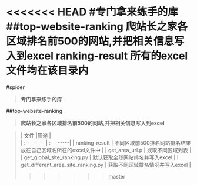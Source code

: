 <<<<<<< HEAD
#专门拿来练手的库
##top-website-ranking
    爬站长之家各区域排名前500的网站,并把相关信息写入到excel
    ranking-result 所有的excel文件均在该目录内
=======
#spider
>**专门拿来练手的库**

##top-website-ranking
>**爬站长之家各区域排名前500的网站,并把相关信息写入到excel**

>| 文件     |用途 |  
| :-------- | :--------|
| ranking-result    |  不同区域前500排名网站排名结果放在自己区域名所在的excel文件中 | 
| get_area_url.p    |  或取不同区域列表 | 
| get_global_site_ranking.py    |  默认获取全球网站排名并写入excel | 
| get_different_area_site_ranking.py    |   获取不同区域排名情况并写入excel | 
>>>>>>> master
